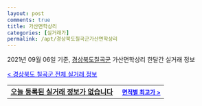 ```yaml
---
layout: post
comments: true
title: 가산면학상리
categories: [실거래가]
permalink: /apt/경상북도칠곡군가산면학상리
---
```


2021년 09월 06일 기준, <a href="/apt/경상북도칠곡군">경상북도칠곡군</a> 가산면학상리 한달간 실거래 정보

<a style="color: blue;" href="/apt/경상북도칠곡군">< 경상북도 칠곡군 전체 실거래 정보</a>
<!---- start ---->
<table>
  <tr>
    <td colspan="4" style="font-weight: bold;"><a href="/apt/경상북도칠곡군가산면학상리{name_without_space}">오늘 등록된 실거래 정보가 없습니다</a> &nbsp;&nbsp;&nbsp; <a style="color: blue; font-size: smaller;" href="/apt/경상북도칠곡군가산면학상리{name_without_space}">면적별 최고가 ></a></td>
  </tr>
    
</table>
<!---- end ---->
    